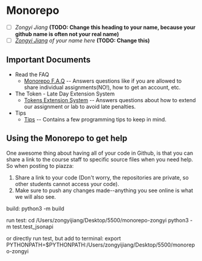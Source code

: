 # Monorepo

- [ ] *Zongyi Jiang* **(TODO: Change this heading to your name, because your github name is often not your real name)**
- [ ] *[Zongyi Jiang](https://dictionary.cambridge.org/us/help/phonetics.html) of your name here* **(TODO: Change this)**

## Important Documents 

- Read the FAQ
  - [Monorepo F.A.Q](./docs/faq.md) -- Answers questions like if you are allowed to share individual assignments(NO!), how to get an account, etc.
- The Token - Late Day Extension System
  - [Tokens Extension System](./docs/tokens.md) -- Answers questions about how to extend our assignment or lab to avoid late penalties.
- Tips
  -  [Tips](./docs/Tips.md) -- Contains a few programming tips to keep in mind.

## Using the Monorepo to get help

One awesome thing about having all of your code in Github, is that you can share a link to the course staff to specific source files when you need help. So when posting to piazza:

1. Share a link to your code (Don't worry, the repositories are private, so other students cannot access your code).
2. Make sure to push any changes made--anything you see online is what we will also see.


build: python3 -m build

run test:
cd /Users/zongyijiang/Desktop/5500/monorepo-zongyi
python3 -m test.test_jsonapi

or directly run test, but add to terminal: 
export PYTHONPATH=$PYTHONPATH:/Users/zongyijiang/Desktop/5500/monorepo-zongyi

